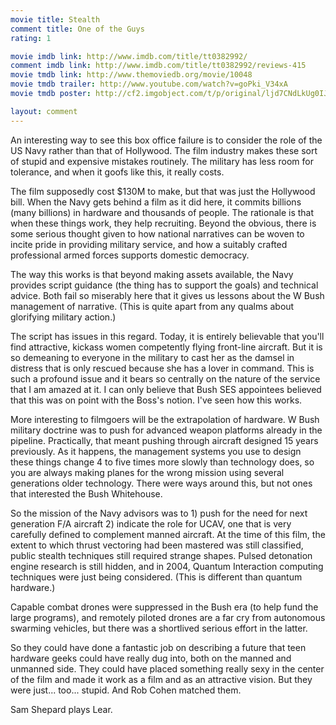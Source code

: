 ```yaml
---
movie title: Stealth
comment title: One of the Guys
rating: 1

movie imdb link: http://www.imdb.com/title/tt0382992/
comment imdb link: http://www.imdb.com/title/tt0382992/reviews-415
movie tmdb link: http://www.themoviedb.org/movie/10048
movie tmdb trailer: http://www.youtube.com/watch?v=goPki_V34xA
movie tmdb poster: http://cf2.imgobject.com/t/p/original/ljd7CNdLkUg0IJjEH7iPpskP0er.jpg

layout: comment
---
```


An interesting way to see this box office failure is to consider the role of the US Navy rather than that of Hollywood. The film industry makes these sort of stupid and expensive mistakes routinely. The military has less room for tolerance, and when it goofs like this, it really costs.

The film supposedly cost $130M to make, but that was just the Hollywood bill. When the Navy gets behind a film as it did here, it commits billions (many billions) in hardware and thousands of people. The rationale is that when these things work, they help recruiting. Beyond the obvious, there is some serious thought given to how national narratives can be woven to incite pride in providing military service, and how a suitably crafted professional armed forces supports domestic democracy.

The way this works is that beyond making assets available, the Navy provides script guidance (the thing has to support the goals) and technical advice. Both fail so miserably here that it gives us lessons about the W Bush management of narrative. (This is quite apart from any qualms about glorifying military action.)

The script has issues in this regard. Today, it is entirely believable that you'll find attractive, kickass women competently flying front-line aircraft. But it is so demeaning to everyone in the military to cast her as the damsel in distress that is only rescued because she has a lover in command. This is such a profound issue and it bears so centrally on the nature of the service that I am amazed at it. I can only believe that Bush SES appointees believed that this was on point with the Boss's notion. I've seen how this works.

More interesting to filmgoers will be the extrapolation of hardware. W Bush military doctrine was to push for advanced weapon platforms already in the pipeline. Practically, that meant pushing through aircraft designed 15 years previously. As it happens, the management systems you use to design these things change 4 to five times more slowly than technology does, so you are always making planes for the wrong mission using several generations older technology. There were ways around this, but not ones that interested the Bush Whitehouse.

So the mission of the Navy advisors was to 1) push for the need for next generation F/A aircraft 2) indicate the role for UCAV, one that is very carefully defined to complement manned aircraft. At the time of this film, the extent to which thrust vectoring had been mastered was still classified, public stealth techniques still required strange shapes. Pulsed detonation engine research is still hidden, and in 2004, Quantum Interaction computing techniques were just being considered. (This is different than quantum hardware.)

Capable combat drones were suppressed in the Bush era (to help fund the large programs), and remotely piloted drones are a far cry from autonomous swarming vehicles, but there was a shortlived serious effort in the latter.

So they could have done a fantastic job on describing a future that teen hardware geeks could have really dug into, both on the manned and unmanned side. They could have placed something really sexy in the center of the film and made it work as a film and as an attractive vision. But they were just... too... stupid. And Rob Cohen matched them.

Sam Shepard plays Lear.